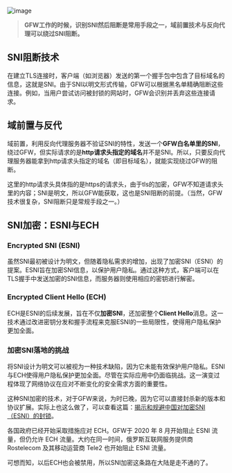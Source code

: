 ![image](https://github.com/user-attachments/assets/da31a224-f048-44c6-9ff9-1ea17ddaad55)

> **GFW工作的时候，识别SNI然后阻断是常用手段之一，域前置技术与反向代理可以绕过SNI阻断。**

## SNI阻断技术
在建立TLS连接时，客户端（如浏览器）发送的第一个握手包中包含了目标域名的信息，这就是SNI。由于SNI以明文形式传输，GFW可以根据黑名单精确阻断这些连接。例如，当用户尝试访问被封锁的网站时，GFW会识别并丢弃这些连接请求。

## 域前置与反代
域前置，利用反向代理服务器不验证SNI的特性，发送一个**GFW白名单里的SNI**，绕过GFW，但实际请求的是**http请求头指定的域名**并不是SNI。所以，只要反向代理服务器能拿到http请求头指定的域名（即目标域名），就能实现绕过GFW的阻断。

这里的http请求头具体指的是https的请求头，由于tls的加密，GFW不知道请求头里的内容；SNI是明文，所以GFW能获取，这也是SNI阻断的前提。（当然，GFW技术很复杂，SNI阻断只是常规手段之一。）

## SNI加密：ESNI与ECH
### Encrypted SNI (ESNI)
虽然SNI最初被设计为明文，但随着隐私需求的增加，出现了加密SNI（ESNI）的提案。ESNI旨在加密SNI信息，以保护用户隐私。通过这种方式，客户端可以在TLS握手中发送加密的SNI信息，而服务器则使用相应的密钥进行解密。
### Encrypted Client Hello (ECH)
ECH是ESNI的后续发展，旨在不仅**加密SNI**，还加密整个**Client Hello**消息。这一技术通过改进密钥分发和握手流程来克服ESNI的一些局限性，使得用户隐私保护更加全面。
### 加密SNI落地的挑战
将SNI设计为明文可以被视为一种技术缺陷，因为它未能有效保护用户隐私。ESNI与ECH使得用户隐私保护更加全面。尽管在实际应用中仍面临挑战。这一演变过程体现了网络协议在应对不断变化的安全需求方面的重要性。

这种SNI加密的技术，对于GFW来说，为时已晚，因为它可以直接封杀新的版本和协议扩展。实际上也这么做了，可以查看这篇：[揭示和规避中国对加密SNI（ESNI）的封锁](https://gfw.report/blog/gfw_esni_blocking/zh/)。

各国政府已经开始采取措施应对 ECH。GFW于 2020 年 8 月开始阻止 ESNI 流量，但仍允许 ECH 流量。大约在同一时间，俄罗斯互联网服务提供商 Rostelecom 及其移动运营商 Tele2 也开始阻止 ESNI 流量。

可想而知，以后ECH也会被禁用，所以SNI加密这条路在大陆是走不通的了。
